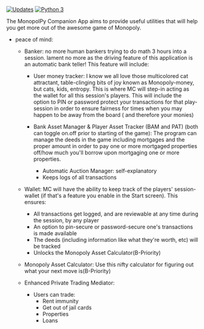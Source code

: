 [![Updates](https://pyup.io/repos/github/Inspyre-Softworks/monopolpy_companion/shield.svg)](https://pyup.io/repos/github/Inspyre-Softworks/monopolpy_companion/) [![Python 3](https://pyup.io/repos/github/Inspyre-Softworks/monopolpy_companion/python-3-shield.svg)](https://pyup.io/repos/github/Inspyre-Softworks/monopolpy_companion/)



The MonopolPy Companion App aims to provide useful utilities that will help you get more out of the awesome game of Monopoly.

* peace of mind:
     - Banker: no more human bankers trying to do math 3 hours into a session. lament no more as the driving feature of this application is an automatic bank teller! This feature will include:
         
       * User money tracker: I know we all love those multicolored cat attractant, table-clinging bits of joy known as Monopoly-money, but cats, kids, entropy. This is where MC will step-in acting as the wallet for all this session's players. This will include the option to PIN or password protect your transactions for that play-session in order to ensure fairness for times when you may happen to be away from the board ( and therefore your monies)
           
       * Bank Asset Manager & Player Asset Tracker (BAM and PAT) (both can toggle on.off prior to starting of the game): The program can manage the deeds in the game including mortgages and the proper amount in order to pay one or more mortgaged properties off/how much you'll borrow upon mortgaging one or more properties.
         * Automatic Auction Manager: self-explanatory
         * Keeps logs of all transactions

     - Wallet: MC will have the ability to keep track of the players' session-wallet (if that's a feature you enable in the Start screen). This ensures:
       * All transactions get logged, and are reviewable at any time during the session, by any player
       * An option to pin-secure or password-secure one's transactions is made available
       * The deeds (including information like what they're worth, etc) will be tracked
       * Unlocks the Monopoly Asset Calculator(B-Priority)
       
     - Monopoly Asset Calculator: Use this nifty calculator for figuring out what your next move is(B-Priority)
     
     - Enhanced Private Trading Mediator:
       * Users can trade:
         - Rent immunity
         - Get out of jail cards
         - Properties
         - Loans

     
